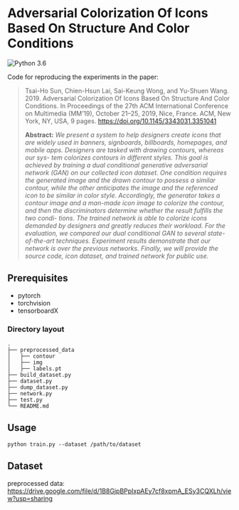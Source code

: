# Adversarial Colorization Of Icons Based On Structure And Color Conditions
![Python 3.6](https://img.shields.io/badge/python-3.6-green.svg?style=plastic)

Code for reproducing the experiments in the paper:
> Tsai-Ho Sun, Chien-Hsun Lai, Sai-Keung Wong, and Yu-Shuen Wang. 2019. Adversarial Colorization Of Icons Based On Structure And Color Conditions.
> In Proceedings of the 27th ACM International Conference on Multimedia (MM’19), October 21–25, 2019, Nice, France.
> ACM, New York, NY, USA, 9 pages. https://doi.org/10.1145/3343031.3351041
> 
> **Abstract:** *We present a system to help designers create icons that are widely
used in banners, signboards, billboards, homepages, and mobile
apps. Designers are tasked with drawing contours, whereas our sys-
tem colorizes contours in different styles. This goal is achieved by
training a dual conditional generative adversarial network (GAN)
on our collected icon dataset. One condition requires the generated
image and the drawn contour to possess a similar contour, while
the other anticipates the image and the referenced icon to be similar
in color style. Accordingly, the generator takes a contour image
and a man-made icon image to colorize the contour, and then the
discriminators determine whether the result fulfills the two condi-
tions. The trained network is able to colorize icons demanded by
designers and greatly reduces their workload. For the evaluation,
we compared our dual conditional GAN to several state-of-the-art
techniques. Experiment results demonstrate that our network is
over the previous networks. Finally, we will provide the source
code, icon dataset, and trained network for public use.*

## Prerequisites
* pytorch
* torchvision
* tensorboardX

### Directory layout

    .
    ├── preprocessed_data
    │   ├── contour
    │   ├── img
    │   ├── labels.pt
    ├── build_dataset.py
    ├── dataset.py
    ├── dump_dataset.py
    ├── network.py
    ├── test.py
    └── README.md

## Usage
```
python train.py --dataset /path/to/dataset
```

## Dataset

preprocessed data: https://drive.google.com/file/d/1B8GjpBPpIxpAEy7cf8xpmA_ESy3CQXLh/view?usp=sharing
